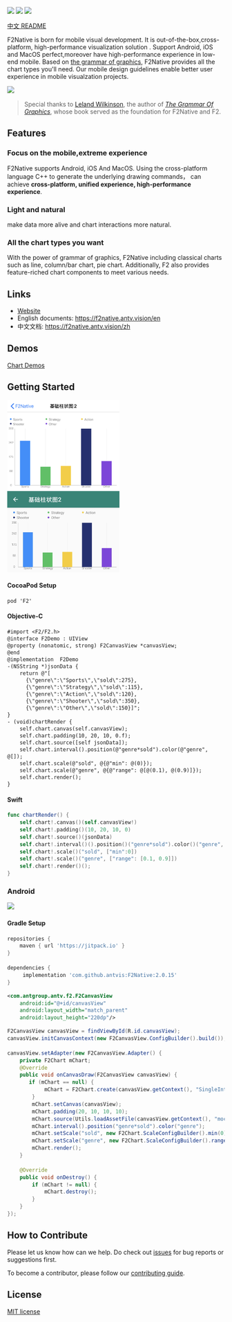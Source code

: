 
![](https://gw.alipayobjects.com/mdn/rms_04a9e5/afts/img/A*97sBRoNWXoIAAAAAAAAAAAAAARQnAQ)
![](https://img.shields.io/badge/language-c++-red.svg) ![](https://img.shields.io/badge/license-MIT-000000.svg)

[中文 README](./README.md)

F2Native is born for mobile visual development. It is out-of-the-box,cross-platform, high-performance visualization solution . Support Android, iOS and MacOS perfect,moreover have high-performance experience in low-end mobile. Based on [the grammar of graphics](https://www.cs.uic.edu/~wilkinson/TheGrammarOfGraphics/GOG.html), F2Native provides all the chart types you'll need. Our mobile design guidelines enable better user experience in mobile visualzation projects.

![](https://gw.alipayobjects.com/mdn/rms_04a9e5/afts/img/A*kWF0TYboysoAAAAAAAAAAAAAARQnAQ)

> Special thanks to [Leland Wilkinson](https://en.wikipedia.org/wiki/Leland_Wilkinson), the author of [*The Grammar Of Graphics*](https://www.cs.uic.edu/~wilkinson/TheGrammarOfGraphics/GOG.html), whose book served as the foundation for F2Native and F2.


## Features
### Focus on the mobile,extreme experience
F2Native supports Android, iOS And MacOS. Using the cross-platform language C++ to generate the underlying drawing commands，
 can achieve **cross-platform, unified experience, high-performance experience**.

### Light and natural
make data more alive and chart interactions more natural.

### All the chart types you want
With the power of grammar of graphics, F2Native including classical charts such as line, column/bar chart, pie chart. Additionally, F2 also provides feature-riched chart components to meet various needs.


## Links

* [Website](https://f2native.antv.vision/)
* English documents: https://f2native.antv.vision/en
* 中文文档: https://f2native.antv.vision/zh



## Demos

[Chart Demos](https://f2native.antv.vision/en/docs/examples/line/line)


## Getting Started
<p style = "display:block;margin:0 auto;">
<img width = "260" src = "docs/images/ios_barchart.jpg"/> 
<img width = "260" src = "docs/images/android_barchart.jpg"/>
</p>

#### CocoaPod Setup
```pod
pod 'F2'
```

#### Objective-C
```obj-c
#import <F2/F2.h>
@interface F2Demo : UIView
@property (nonatomic, strong) F2CanvasView *canvasView;
@end
@implementation  F2Demo
-(NSString *)jsonData {
    return @"[
      {\"genre\":\"Sports\",\"sold\":275},
      {\"genre\":\"Strategy\",\"sold\":115},
      {\"genre\":\"Action\",\"sold\":120},
      {\"genre\":\"Shooter\",\"sold\":350},
      {\"genre\":\"Other\",\"sold\":150}]";
}
- (void)chartRender {
    self.chart.canvas(self.canvasView);
    self.chart.padding(10, 20, 10, 0.f);
    self.chart.source([self jsonData]);
    self.chart.interval().position(@"genre*sold").color(@"genre", @[]);
    self.chart.scale(@"sold", @{@"min": @(0)});
    self.chart.scale(@"genre", @{@"range": @[@(0.1), @(0.9)]});
    self.chart.render();
}
```

#### Swift
```swift
func chartRender() {
    self.chart!.canvas()(self.canvasView!)
    self.chart!.padding()(10, 20, 10, 0)
    self.chart!.source()(jsonData)
    self.chart!.interval()().position()("genre*sold").color()("genre", [])
    self.chart!.scale()("sold", ["min":0])
    self.chart!.scale()("genre", ["range": [0.1, 0.9]])
    self.chart!.render()();
}
```


### Android
<img width = "260" src = "https://gw.alipayobjects.com/mdn/rms_b413ff/afts/img/A*YTFkT4NizlIAAAAAAAAAAAAAARQnAQ"/>

#### Gradle Setup
```gradle
repositories {
    maven { url 'https://jitpack.io' }
}

dependencies {
     implementation 'com.github.antvis:F2Native:2.0.15'
}
```

```xml
<com.antgroup.antv.f2.F2CanvasView
    android:id="@+id/canvasView"
    android:layout_width="match_parent"
    android:layout_height="220dp"/>
```

```java
F2CanvasView canvasView = findViewById(R.id.canvasView);
canvasView.initCanvasContext(new F2CanvasView.ConfigBuilder().build());

canvasView.setAdapter(new F2CanvasView.Adapter() {
    private F2Chart mChart;
    @Override
    public void onCanvasDraw(F2CanvasView canvasView) {
       if (mChart == null) {
            mChart = F2Chart.create(canvasView.getContext(), "SingleIntervalChart_2", canvasView.getWidth(), canvasView.getHeight());
        }
        mChart.setCanvas(canvasView);
        mChart.padding(20, 10, 10, 10);
        mChart.source(Utils.loadAssetFile(canvasView.getContext(), "mockData_singleIntervalChart_2.json"));
        mChart.interval().position("genre*sold").color("genre");
        mChart.setScale("sold", new F2Chart.ScaleConfigBuilder().min(0));
        mChart.setScale("genre", new F2Chart.ScaleConfigBuilder().range(new double[]{0.1, 0.9}));
        mChart.render();
    }

    @Override
    public void onDestroy() {
        if (mChart != null) {
            mChart.destroy();
        }
    }
});
```

## How to Contribute


Please let us know how can we help. Do check out [issues](https://github.com/antvis/f2native/issues) for bug reports or suggestions first.

To become a contributor, please follow our [contributing guide](https://github.com/antvis/f2native/blob/master/CONTRIBUTING.md).

## License
[MIT license](./LICENSE)


